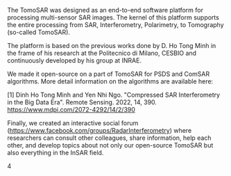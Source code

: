 The TomoSAR was designed as an end-to-end software platform for processing 
multi-sensor SAR images. The kernel of this platform supports the entire 
processing from SAR, Interferometry, Polarimetry, to Tomography (so-called TomoSAR). 

The platform is based on the previous works done by D. Ho Tong Minh in the
frame of his research at the Politecnico di Milano, CESBIO and continuously
developed by his group at INRAE.

We made it open-source on a part of TomoSAR for PSDS and ComSAR algorithms. 
More detail information on the algorithms are available here: 

[1] Dinh Ho Tong Minh and Yen Nhi Ngo. "Compressed SAR Interferometry in the Big Data Era". Remote Sensing.  2022, 14, 390. https://www.mdpi.com/2072-4292/14/2/390 

Finally, we created an interactive social forum (https://www.facebook.com/groups/RadarInterferometry) 
where researchers can consult other colleagues, share information, help each other, 
and develop topics about not only our open-source TomoSAR but also everything in the InSAR field. 

4